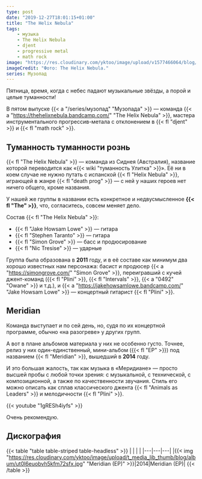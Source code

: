 ```yaml
---
type: post
date: "2019-12-27T18:01:15+01:00"
title: "The Helix Nebula"
tags:
    - музыка
    - The Helix Nebula
    - djent
    - progressive metal
    - math rock
image: "https://res.cloudinary.com/yktoo/image/upload/v1577466064/blog/hp2rnigmfsbvljfc4zxn.jpg"
imageCredit: "Фото: The Helix Nebula."
series: Музопад
---
```


Пятница, время, когда с небес падают музыкальные звёзды, а порой и целые туманности!

В пятом выпуске {{< a "/series/музопад" "Музопада" >}} — команда {{< a "https://thehelixnebula.bandcamp.com/" "The Helix Nebula" >}}, мастера инструментального прогрессив-метала с отклонением в {{< fl "djent" >}} и {{< fl "math rock" >}}.

<!--more-->

## Туманность туманности рознь

{{< fl "The Helix Nebula" >}} — команда из Сиднея (Австралия), название которой переводится как «{{< wiki "туманность Улитка" >}}». Её ни в коем случае не нужно путать с испанской {{< fl "Helix Nebula" >}}, играющей в жанре {{< fl "death prog" >}} — с ней у наших героев нет ничего общего, кроме названия.

У нашей же группы в названии есть конкретное и недвусмысленное **{{< fl "The" >}}**, что, согласитесь, совсем меняет дело.

Состав {{< fl "The Helix Nebula" >}}:

* {{< fl "Jake Howsam Lowe" >}} — гитара
* {{< fl "Stephen Taranto" >}} — гитара
* {{< fl "Simon Grove" >}} — басс и продюсирование
* {{< fl "Nic Tresise" >}} — ударные

Группа была образована в **2011** году, и в её составе как минимум два хорошо известных нам персонажа: басист и продюсер {{< a "https://simongrove.com/" "Simon Grove" >}}, переигравший с кучей джент-команд ({{< fl "Plini" >}}, {{< fl "Intervals" >}}, {{< a "0492" "Owane" >}} и т.д.), и {{< a "https://jakehowsamlowe.bandcamp.com/" "Jake Howsam Lowe" >}} — концертный гитарист {{< fl "Plini" >}}.

## Meridian

Команда выступает и по сей день, но, судя по их концертной программе, обычно «на разогреве» у других групп.

А вот в плане альбомов материала у них не особенно густо. Точнее, релиз у них один-единственный, мини-альбом ({{< fl "EP" >}}) под названием {{< fl "Meridian" >}}, вышедший в **2014** году.

И это большая жалость, так как музыка в «Меридиане» — просто высшей пробы с любой точки зрения: с музыкальной, с технической, с композиционной, а также по качественности звучания. Стиль его можно описать как сплав классического джента {{< fl "Animals as Leaders" >}} и мелодичности {{< fl "Plini" >}}.

{{< youtube "1gRESh4iyfs" >}}

Очень рекомендую.

## Дискография

{{< table "table table-striped table-headless" >}}
|   |   |   |
|---|---|---|
|{{< img "https://res.cloudinary.com/yktoo/image/upload/t_media_lib_thumb/blog/album/ut0l6euobvh5kfm72sfx.jpg" "Meridian (EP)" >}}|2014|Meridian (EP)|
{{< /table >}}
